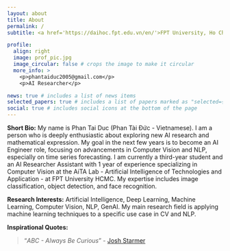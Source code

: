 ```yaml
---
layout: about
title: About
permalink: /
subtitle: <a href='https://daihoc.fpt.edu.vn/en/'>FPT University, Ho Chi Minh Campus</a>

profile:
  align: right
  image: prof_pic.jpg
  image_circular: false # crops the image to make it circular
  more_info: >
    <p>phantaiduc2005@gmail.com</p>
    <p>AI Researcher</p>

news: true # includes a list of news items
selected_papers: true # includes a list of papers marked as "selected={true}"
social: true # includes social icons at the bottom of the page
---
```


**Short Bio:** My name is Phan Tai Duc (Phan Tài Đức - Vietnamese). I am a person who is deeply enthusiastic about exploring new AI research and mathematical expression. My goal in the next few years is to become an AI Engineer role, focusing on advancements in Computer Vision and NLP, especially on time series forecasting. I am currently a third-year student and an AI Researcher Assistant with 1 year of experience specializing in Computer Vision at the AiTA Lab - Artificial Intelligence of Technologies and Application - at FPT University HCMC. My expertise includes image classification, object detection, and face recognition.

**Research Interests:** Artificial Intelligence, Deep Learning, Machine Learning, Computer Vision, NLP, GenAI. My main research field is applying machine learning techniques to a specific use case in CV and NLP.

**Inspirational Quotes:**
<blockquote>
<p><q><i>ABC - Always Be Curious</i></q> - <a href="https://www.youtube.com/channel/UCtYLUTtgS3k1Fg4y5tAhLbw">Josh Starmer</a></p>
</blockquote>